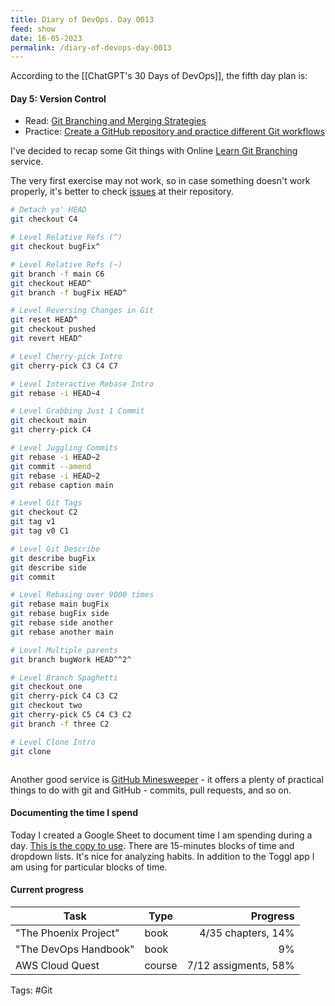 ```yaml
---
title: Diary of DevOps. Day 0013
feed: show
date: 16-05-2023
permalink: /diary-of-devops-day-0013
---
```


According to the [[ChatGPT's 30 Days of DevOps]], the fifth day plan is:

#### **Day 5: Version Control**
- Read: [Git Branching and Merging Strategies](https://www.atlassian.com/git/tutorials/comparing-workflows)
- Practice: [Create a GitHub repository and practice different Git workflows](https://guides.github.com/introduction/git-handbook/)

I've decided to recap some Git things with Online [Learn Git Branching](https://learngitbranching.js.org/) service.

The very first exercise may not work, so in case something doesn't work properly, it's better to check [issues](https://github.com/pcottle/learnGitBranching/issues) at their repository.

```bash
# Detach yo' HEAD
git checkout C4

# Level Relative Refs (^)
git checkout bugFix^

# Level Relative Refs (~)
git branch -f main C6
git checkout HEAD^
git branch -f bugFix HEAD^

# Level Reversing Changes in Git
git reset HEAD^
git checkout pushed
git revert HEAD^

# Level Cherry-pick Intro
git cherry-pick C3 C4 C7

# Level Interactive Rebase Intro
git rebase -i HEAD~4

# Level Grabbing Just 1 Commit
git checkout main
git cherry-pick C4

# Level Juggling Commits
git rebase -i HEAD~2
git commit --amend
git rebase -i HEAD~2
git rebase caption main

# Level Git Tags
git checkout C2
git tag v1
git tag v0 C1

# Level Git Describe
git describe bugFix
git describe side
git commit

# Level Rebasing over 9000 times
git rebase main bugFix
git rebase bugFix side
git rebase side another
git rebase another main

# Level Multiple parents
git branch bugWork HEAD^^2^

# Level Branch Spaghetti
git checkout one
git cherry-pick C4 C3 C2
git checkout two
git cherry-pick C5 C4 C3 C2
git branch -f three C2

# Level Clone Intro
git clone



```

Another good service is [GitHub Minesweeper](https://profy.dev/project/github-minesweeper) - it offers a plenty of practical things to do with git and GitHub - commits, pull requests, and so on.

#### Documenting the time I spend

Today I created a Google Sheet to document time I am spending during a day. [This is the copy to use](https://docs.google.com/spreadsheets/d/1S6Di6Btsbt9rrH9lckotn6tg2JrWahemhkmZ9XwO9n0/edit?usp=sharing).
There are 15-minutes blocks of time and dropdown lists.
It's nice for analyzing habits. In addition to the Toggl app I am using for particular blocks of time.

#### Current progress

Task | Type | Progress
--- | --- | ---:
"The Phoenix Project" | book | 4/35 chapters, 14%
"The DevOps Handbook" | book | 9%
AWS Cloud Quest | course | 7/12 assigments, 58%

Tags: #Git